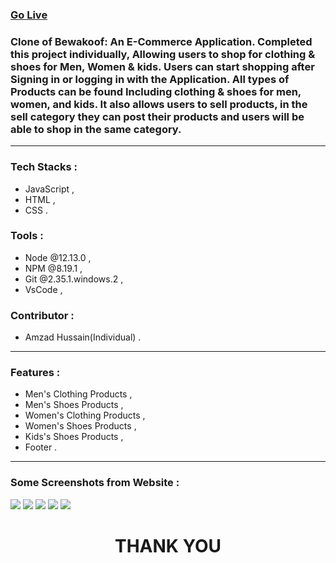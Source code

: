 <h3><a href="https://bewakoof-website-clone.netlify.app/" target="_blank">Go Live</a></h3>
<h3>Clone of Bewakoof: An E-Commerce Application. Completed this project individually, Allowing users to shop for clothing & shoes for Men, Women & kids. Users can start shopping after Signing in or logging in with the Application. All types of Products can be found Including clothing & shoes for men, women, and kids. It also allows users to sell products, in the sell category they can post their products and users will be able to shop in the same category. </h3>
<hr />
<h3>Tech Stacks :</h3>
<ul>
  <li>JavaScript ,</li>
  <li>HTML ,</li>
  <li>CSS .</li>
</ul>
<h3>Tools : </h3>
<ul>
    <li>Node @12.13.0 ,</li>
  <li>NPM @8.19.1 ,</li>
  <li>Git @2.35.1.windows.2 ,</li>
  <li>VsCode ,</li>
  
</ul>
<h3>Contributor : </h3>
<ul>
  <li>Amzad Hussain(Individual) .</li>
</ul>
<hr />

<h3>Features : </h3>
<ul>
  <li>Men's Clothing Products ,</li>
  <li>Men's Shoes Products ,</li>
  <li>Women's Clothing Products ,</li>
  <li>Women's Shoes Products ,</li>
  <li>Kids's Shoes Products ,</li>
  <li>Footer .</li>
</ul>
<hr />
<h3>Some Screenshots from Website : </h3>
<img src="https://github.com/AmzadT/Bewakoof.com/assets/143213332/47dda1b1-21b4-46e7-8d79-6700a5599558" />
<img src="https://github.com/AmzadT/Bewakoof.com/assets/143213332/c9dfa6e1-a87f-4807-a695-46338467d8db" />
<img src="https://github.com/AmzadT/Bewakoof.com/assets/143213332/f33b1c83-af04-4c24-a89b-f66e88bf0bc9" />
<img src="https://github.com/AmzadT/Bewakoof.com/assets/143213332/79ae843f-4a78-4385-b1db-a59db2913eb7" />
<img src="https://github.com/AmzadT/Bewakoof.com/assets/143213332/8434d370-bf77-49f4-aebc-6a36dcbff596" />



<h1 align="center">THANK YOU</h1>
